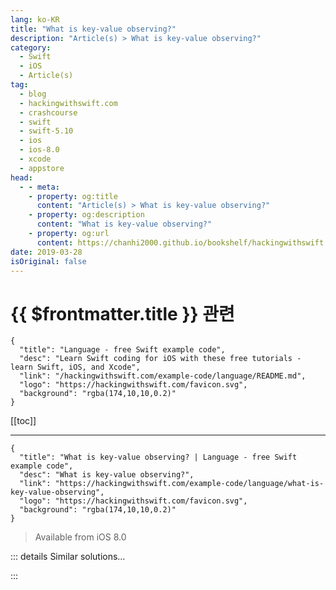 ```yaml
---
lang: ko-KR
title: "What is key-value observing?"
description: "Article(s) > What is key-value observing?"
category:
  - Swift
  - iOS
  - Article(s)
tag: 
  - blog
  - hackingwithswift.com
  - crashcourse
  - swift
  - swift-5.10
  - ios
  - ios-8.0
  - xcode
  - appstore
head:
  - - meta:
    - property: og:title
      content: "Article(s) > What is key-value observing?"
    - property: og:description
      content: "What is key-value observing?"
    - property: og:url
      content: https://chanhi2000.github.io/bookshelf/hackingwithswift.com/example-code/language/what-is-key-value-observing.html
date: 2019-03-28
isOriginal: false
---
```


# {{ $frontmatter.title }} 관련

```component VPCard
{
  "title": "Language - free Swift example code",
  "desc": "Learn Swift coding for iOS with these free tutorials - learn Swift, iOS, and Xcode",
  "link": "/hackingwithswift.com/example-code/language/README.md",
  "logo": "https://hackingwithswift.com/favicon.svg",
  "background": "rgba(174,10,10,0.2)"
}
```

[[toc]]

---

```component VPCard
{
  "title": "What is key-value observing? | Language - free Swift example code",
  "desc": "What is key-value observing?",
  "link": "https://hackingwithswift.com/example-code/language/what-is-key-value-observing",
  "logo": "https://hackingwithswift.com/favicon.svg",
  "background": "rgba(174,10,10,0.2)"
}
```

> Available from iOS 8.0

<!-- TODO: 작성 -->

<!-- 
Key-value observing is the ability for Swift to attach code to variables, so that whenever the variable is changed the code runs. It’s similar to property observers (`willSet` and `didSet` ), except KVO is for adding observers *outside* of the type definition.

KVO isn’t terribly nice in pure Swift code, because it relies on the Objective-C runtime - you need to use `@objc` classes that inherit from `NSObject`, then mark each of your properties with `@objc dynamic`.

For example, we could create a `Person` class like this:

```swift
@objc class Person: NSObject {
    @objc dynamic var name = "Taylor Swift"
}

let taylor = Person()
```

You could then observe that user’s name changing like this:

```swift
taylor.observe(\Person.name, options: .new) { person, change in
    print("I'm now called \(person.name)")
}
```

That asks Swift to watch for new values coming in, then prints the person’s name as soon as the new value is set.

To try it out, just change the person’s name to something else:

```swift
taylor.name = "Justin Bieber"
```

That will print “I’m now called Justin Bieber.”

Although KVO is unpleasant in pure Swift code, it’s better when working with Apple’s own APIs - they are all automatically both `@objc` and `dynamic` because they are written in Objective-C. 

However, one warning: even though large parts of UIKit might work with KVO, this is a coincidence rather than a promise - Apple make no guarantees about UIKit remaining KVO-compatible in the future.

-->

::: details Similar solutions…

<!--
/quick-start/swiftui/how-to-detect-and-respond-to-key-press-events">How to detect and respond to key press events 
/quick-start/swiftui/how-to-activate-different-button-behaviors-when-a-modifier-key-is-pressed">How to activate different button behaviors when a modifier key is pressed 
/example-code/uikit/how-to-detect-keyboard-input-using-pressesbegan-and-pressesended">How to detect keyboard input using pressesBegan() and pressesEnded() 
/example-code/strings/how-to-calculate-the-rot13-of-a-string">How to calculate the ROT13 of a string 
/example-code/uikit/how-to-use-uikeycommand-to-add-keyboard-shortcuts">How to use UIKeyCommand to add keyboard shortcuts</a>
-->

:::

